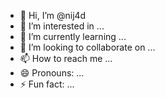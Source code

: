 - 👋 Hi, I’m @nij4d
- 👀 I’m interested in ...
- 🌱 I’m currently learning ...
- 💞️ I’m looking to collaborate on ...
- 📫 How to reach me ...
- 😄 Pronouns: ...
- ⚡ Fun fact: ...

<!---
nij4d/nij4d is a ✨ special ✨ repository because its `README.md` (this file) appears on your GitHub profile.
You can click the Preview link to take a look at your changes.
--->
